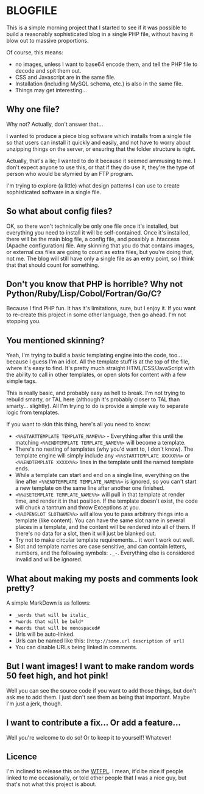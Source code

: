 BLOGFILE
========

This is a simple morning project that I started to see if it was possible to build
a reasonably sophisticated blog in a single PHP file, without having it blow out
to massive proportions.

Of course, this means:
* no images, unless I want to base64 encode them, and tell the PHP file to decode
  and spit them out.
* CSS and Javascript are in the same file.
* Installation (including MySQL schema, etc.) is also in the same file.
* Things may get interesting...

Why one file?
-------------

Why not? Actually, don't answer that...

I wanted to produce a piece blog software which installs from a single file so that
users can install it quickly and easily, and not have to worry about unzipping things
on the server, or ensuring that the folder structure is right.

Actually, that's a lie; I wanted to do it because it seemed ammusing to me. I don't
expect anyone to use this, or that if they do use it, they're the type of person
who would be stymied by an FTP program.

I'm trying to explore (a little) what design patterns I can use to create sophisticated
software in a single file.

So what about config files?
---------------------------

OK, so there won't technically be only one file once it's installed, but everything
you need to install it will be self-contained. Once it's installed, there will be
the main blog file, a config file, and possibly a .htaccess (Apache configuration)
file. Any skinning that you do that contains images, or external css files are going
to count as extra files, but you're doing that, not me. The blog will still have
only a single file as an entry point, so I think that that should count for something.

Don't you know that PHP is horrible? Why not Python/Ruby/Lisp/Cobol/Fortran/Go/C?
---------------------------------------------------------------------------------

Because I find PHP fun. It has it's limitations, sure, but I enjoy it. If you want
to re-create this project in some other language, then go ahead. I'm not stopping
you.

You mentioned skinning?
-----------------------

Yeah, I'm trying to build a basic templating engine into the code, too... because
I guess I'm an idiot. All the template stuff is at the top of the file, where it's
easy to find. It's pretty much straight HTML/CSS/JavaScript with the ability to
call in other templates, or open slots for content with a few simple tags.

This is really basic, and probably easy as hell to break. I'm not trying to rebuild
smarty, or TAL here (although it's probably closer to TAL than smarty... slightly).
All I'm trying to do is provide a simple way to separate logic from templates.

If you want to skin this thing, here's all you need to know:
* `<%%STARTTEMPLATE TEMPLATE_NAME%%>` - Everything after this until the matching
  `<%%ENDTEMPLATE TEMPLATE_NAME%%>` will become a template.
* There's no nesting of templates (why you'd want to, I don't know). The template
  engine will simply include any `<%%STARTTEMPLATE XXXXX%%>` or `<%%ENDTEMPLATE XXXXX%%>`
  lines in the template until the named template ends.
* While a template can start and end on a single line, everything on the line after
  `<%%ENDTEMPLATE TEMPLATE_NAME%%>` is ignored, so you can't start a new template
  on the same line after another one finished.
* `<%%USETEMPLATE TEMPLATE_NAME%%>` will pull in that template at render time, and
  render it in that position. If the template doesn't exist, the code will chuck
  a tantrum and throw Exceptions at you.
* `<%%OPENSLOT SLOTNAME%%>` will allow you to pass arbitrary things into a template
  (like content). You can have the same slot name in several places in a template,
  and the content will be rendered into all of them. If there's no data for a slot,
  then it will just be blanked out.
* Try not to make circular template requirements... it won't work out well.
* Slot and template names are case sensitive, and can contain letters, numbers,
  and the following symbols: `._-`. Everything else is considered invalid and will
  be ignored.

What about making my posts and comments look pretty?
----------------------------------------------------

A simple MarkDown is as follows:
* `_words that will be italic_`
* `*words that will be bold*`
* `#words that will be monospaced#`
* Urls will be auto-linked.
* Urls can be named like this: `[http://some.url description of url]`
* You can disable URLs being linked in comments.

But I want images! I want to make random words 50 feet high, and hot pink!
--------------------------------------------------------------------------

Well you can see the source code if you want to add those things, but don't ask
me to add them. I just don't see them as being that important. Maybe I'm just a
jerk, though.



I want to contribute a fix... Or add a feature...
-------------------------------------------------

Well you're welcome to do so! Or to keep it to yourself! Whatever!

Licence
-------

I'm inclined to release this on the [WTFPL](http://sam.zoy.org/wtfpl/). I mean,
it'd be nice if people linked to me occasionally, or told other people that I was
a nice guy, but that's not what this project is about.